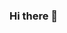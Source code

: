 ### Hi there 👋

<!--
**leonlolleonlol/leonlolleonlol** is a ✨ _special_ ✨ repository because its `README.md` (this file) appears on your GitHub profile.

Here are some ideas to get you started:

- 🔭 I’m currently working on github
- 🌱 I’m currently learning github
- 👯 I’m looking to collaborate on github
- 🤔 I’m looking for help with github
- 📫 How to reach me: 2162949@bdeb.qc.ca
- ⚡ Fun fact: I coded chess on java trying to upload on git hub
-->
